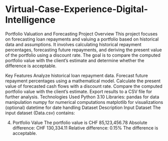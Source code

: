 # Virtual-Case-Experience-Digital-Intelligence
Portfolio Valuation and Forecasting
Project Overview
This project focuses on forecasting loan repayments and valuing a portfolio based on historical data and assumptions. It involves calculating historical repayment percentages, forecasting future repayments, and deriving the present value of the portfolio using a discount rate. The goal is to compare the computed portfolio value with the client’s estimate and determine whether the difference is acceptable.

Key Features
Analyze historical loan repayment data.
Forecast future repayment percentages using a mathematical model.
Calculate the present value of forecasted cash flows with a discount rate.
Compare the computed portfolio value with the client’s estimate.
Export results to a CSV file for further analysis.
Technologies Used
Python 3.10
Libraries:
pandas for data manipulation
numpy for numerical computations
matplotlib for visualizations (optional)
datetime for date handling
Dataset Description
Input Dataset
The input dataset (Data.csv) contains:



 
4. Portfolio Value
The portfolio value is CHF 85,123,456.78
Absolute difference: CHF 130,334.11
Relative difference: 0.15%
The difference is acceptable.
